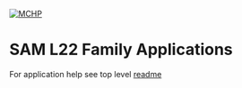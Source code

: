 [![MCHP](https://www.microchip.com/ResourcePackages/Microchip/assets/dist/images/logo.png)](https://www.microchip.com)

# SAM L22 Family Applications

For application help see top level [readme](../readme.md)
